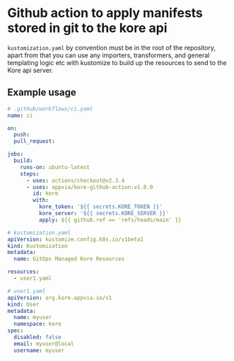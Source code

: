 # Github action to apply manifests stored in git to the kore api

`kustomization.yaml` by convention must be in the root of the repository, apart from that you can use any importers, transformers, and general templating logic etc with kustomize to build up the resources to send to the Kore api server.

## Example usage

```yaml
# .github/workflows/ci.yaml
name: ci

on:
  push:
  pull_request:

jobs:
  build:
    runs-on: ubuntu-latest
    steps:
      - uses: actions/checkout@v2.3.4
      - uses: appvia/kore-github-action:v1.0.0
        id: kore
        with:
          kore_token: '${{ secrets.KORE_TOKEN }}'
          kore_server: '${{ secrets.KORE_SERVER }}'
          apply: ${{ github.ref == 'refs/heads/main' }}
```

```yaml
# kustomization.yaml
apiVersion: kustomize.config.k8s.io/v1beta1
kind: Kustomization
metadata:
  name: GitOps Managed Kore Resources

resources:
  - user1.yaml
```

```yaml
# user1.yaml
apiVersion: org.kore.appvia.io/v1
kind: User
metadata:
  name: myuser
  namespace: kore
spec:
  disabled: false
  email: myuser@local
  username: myuser
```
